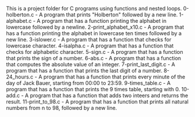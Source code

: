 This is a project folder for C programs using functions and nested loops. 
0-holberton.c - A program that prints "Holberton" followed by a new line.
1-alphabet.c - A program that has a function printing the alphabet in lowercase followed by a newline. 
2-print_alphabet_x10.c - A program that has a function printing the alphabet in lowercase ten times followed by a new line.
3-islower.c - A program that has a function that checks for lowercase character.
4-isalpha.c - A program that has a function that checks for alphabetic character.
5-sign.c - A program that has a function that prints the sign of a number.
6-abs.c - A program that has a function that computes the absolute value of an integer.
7-print_last_digit.c - A program that has a function that prints the last digit of a number.
8-24_hours.c - A program that has a function that prints every minute of the day of Jack Bauer, starting from 00:00 to 23:59.
9-times_table.c - A program that has a function that prints the 9 times table, starting with 0.
10-add.c - A program that has a function that adds two inteers and returns the result.
11-print_to_98.c - A program that has a function that prints all natural numbers from n to 98, followed by a new line. 
